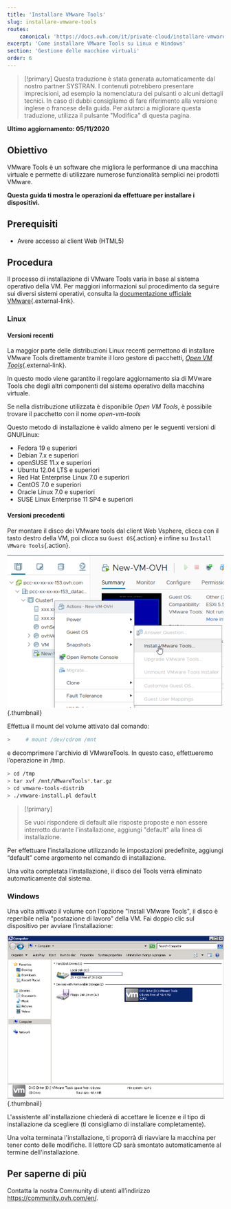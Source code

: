 ```yaml
---
title: 'Installare VMware Tools'
slug: installare-vmware-tools
routes:
    canonical: 'https://docs.ovh.com/it/private-cloud/installare-vmware-tools/'
excerpt: 'Come installare VMware Tools su Linux e Windows'
section: 'Gestione delle macchine virtuali'
order: 6
---
```


> [!primary]
> Questa traduzione è stata generata automaticamente dal nostro partner SYSTRAN. I contenuti potrebbero presentare imprecisioni, ad esempio la nomenclatura dei pulsanti o alcuni dettagli tecnici. In caso di dubbi consigliamo di fare riferimento alla versione inglese o francese della guida. Per aiutarci a migliorare questa traduzione, utilizza il pulsante "Modifica" di questa pagina.
>

**Ultimo aggiornamento: 05/11/2020**

## Obiettivo

VMware Tools è un software che migliora le performance di una macchina virtuale e permette di utilizzare numerose funzionalità semplici nei prodotti VMware.

**Questa guida ti mostra le operazioni da effettuare per installare i dispositivi.**

## Prerequisiti

- Avere accesso al client Web (HTML5)

## Procedura

Il processo di installazione di VMware Tools varia in base al sistema operativo della VM. Per maggiori informazioni sul procedimento da seguire sui diversi sistemi operativi, consulta la [documentazione ufficiale VMware](https://kb.vmware.com/s/article/1014294){.external-link}.

### Linux

#### Versioni recenti

La maggior parte delle distribuzioni Linux recenti permettono di installare VMware Tools direttamente tramite il loro gestore di pacchetti, [*Open VM Tools*](https://kb.vmware.com/s/article/2073803){.external-link}.

In questo modo viene garantito il regolare aggiornamento sia di MVware Tools che degli altri componenti del sistema operativo della macchina virtuale. 

Se nella distribuzione utilizzata è disponibile *Open VM Tools*, è possibile trovare il pacchetto con il nome *open-vm-tools*


Questo metodo di installazione è valido almeno per le seguenti versioni di GNU/Linux:

- Fedora 19 e superiori
- Debian 7.x e superiori
- openSUSE 11.x e superiori
- Ubuntu 12.04 LTS e superiori
- Red Hat Enterprise Linux 7.0 e superiori
- CentOS 7.0 e superiori
- Oracle Linux 7.0 e superiori
- SUSE Linux Enterprise 11 SP4 e superiori

#### Versioni precedenti

Per montare il disco dei VMware tools dal client Web Vsphere, clicca con il tasto destro della VM, poi clicca su `Guest OS`{.action} e infine su `Install VMware Tools`{.action}. 

![install VMware Tools](images/tools.png){.thumbnail}

Effettua il mount del volume attivato dal comando:

```sh
>     # mount /dev/cdrom /mnt
```

e decomprimere l'archivio di VMwareTools. In questo caso, effettueremo l’operazione in /tmp.

```sh
> cd /tmp 
> tar xvf /mnt/VMwareTools*.tar.gz
> cd vmware-tools-distrib
> ./vmware-install.pl default
```

> [!primary]
>
> Se vuoi rispondere di default alle risposte proposte e non essere interrotto durante l'installazione, aggiungi "default" alla linea di installazione.
> 

Per effettuare l’installazione utilizzando le impostazioni predefinite, aggiungi “default” come argomento nel comando di installazione.

Una volta completata l’installazione, il disco dei Tools verrà eliminato automaticamente dal sistema. 

### Windows

Una volta attivato il volume con l'opzione "Install VMware Tools", il disco è reperibile nella "postazione di lavoro" della VM. Fai doppio clic sul dispositivo per avviare l’installazione:

![VMware tools windows](images/windows.jpg){.thumbnail}

L'assistente all'installazione chiederà di accettare le licenze e il tipo di installazione da scegliere (ti consigliamo di installare completamente).

Una volta terminata l'installazione, ti proporrà di riavviare la macchina per tener conto delle modifiche. Il lettore CD sarà smontato automaticamente al termine dell'installazione.

## Per saperne di più

Contatta la nostra Community di utenti all’indirizzo <https://community.ovh.com/en/>.
